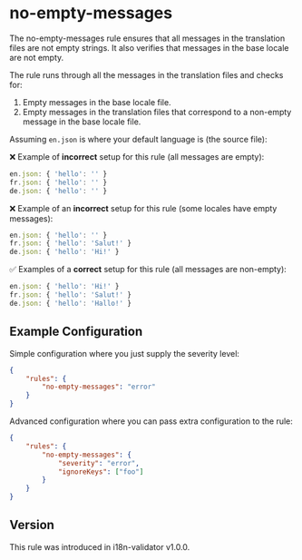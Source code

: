 # no-empty-messages

The no-empty-messages rule ensures that all messages in the translation files are not empty strings. It also verifies that messages in the base locale are not empty.

The rule runs through all the messages in the translation files and checks for:

1. Empty messages in the base locale file.
2. Empty messages in the translation files that correspond to a non-empty message in the base locale file.

Assuming `en.json` is where your default language is (the source file):

❌ Example of **incorrect** setup for this rule (all messages are empty):

```js
en.json: { 'hello': '' }
fr.json: { 'hello': '' }
de.json: { 'hello': '' }
```

❌ Example of an **incorrect** setup for this rule (some locales have empty messages):

```js
en.json: { 'hello': '' }
fr.json: { 'hello': 'Salut!' }
de.json: { 'hello': 'Hi!' }
```

✅ Examples of a **correct** setup for this rule (all messages are non-empty):

```js
en.json: { 'hello': 'Hi!' }
fr.json: { 'hello': 'Salut!' }
de.json: { 'hello': 'Hallo!' }
```

## Example Configuration

Simple configuration where you just supply the severity level:

```json
{
	"rules": {
		"no-empty-messages": "error"
	}
}
```

Advanced configuration where you can pass extra configuration to the rule:

```json
{
	"rules": {
		"no-empty-messages": {
			"severity": "error",
			"ignoreKeys": ["foo"]
		}
	}
}
```

## Version

This rule was introduced in i18n-validator v1.0.0.
